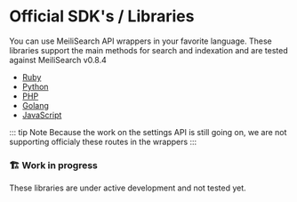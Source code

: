 # Official SDK's / Libraries

You can use MeiliSearch API wrappers in your favorite language. These libraries support the main methods for search and indexation and are tested against MeiliSearch v0.8.4

- [Ruby](https://github.com/meilisearch/meilisearch-ruby)
- [Python](https://github.com/meilisearch/meilisearch-python)
- [PHP](https://github.com/meilisearch/meilisearch-php)
- [Golang](https://github.com/meilisearch/meilisearch-go)
- [JavaScript](https://github.com/meilisearch/meilisearch-js)

::: tip Note
Because the work on the settings API is still going on, we are not supporting officialy these routes in the wrappers
:::

### 🏗 Work in progress

These libraries are under active development and not tested yet.

